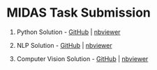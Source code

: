 # MIDAS Task Submission

1. Python Solution - [GitHub](https://github.com/agoel00/midas/blob/master/root/Python_problem/tweets_scraper.ipynb) | [nbviewer](https://nbviewer.jupyter.org/github/agoel00/midas/blob/master/root/Python_problem/tweets_scraper.ipynb)

2. NLP Solution - [GitHub](https://github.com/agoel00/midas/blob/master/root/NLP_Problem/nlp.ipynb) | [nbviewer](https://nbviewer.jupyter.org/github/agoel00/midas/blob/master/root/NLP_Problem/nlp.ipynb)

3. Computer Vision Solution - [GitHub](https://github.com/agoel00/midas/blob/master/root/CV_Problem/midasCV2.ipynb) | [nbviewer](https://nbviewer.jupyter.org/github/agoel00/midas/blob/master/root/CV_Problem/midasCV2.ipynb)


